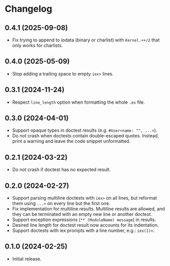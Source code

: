 # Changelog

## 0.4.1 (2025-09-08)

- Fix trying to append to iodata (binary or charlist) with `Kernel.++/2` that only works for charlists.

## 0.4.0 (2025-05-09)

- Stop adding a trailing space to empty `iex>` lines.

## 0.3.1 (2024-11-24)

- Respect `line_length` option when formatting the whole `.ex` file. 

## 0.3.0 (2024-04-01)

- Support opaque types in doctest results (e.g. `#User<name: "", ...>`).
- Do not crash when doctests contain double-escaped quotes. Instead, print a warning and leave the code snippet unformatted.

## 0.2.1 (2024-03-22)

- Do not crash if doctest has no expected result.

## 0.2.0 (2024-02-27)

- Support parsing multiline doctests with `iex>` on all lines, but reformat them using `...>` on every line but the first one.
- Fix implementation for multiline results. Multiline results are allowed, and they can be terminated with an empty new line or another doctest.
- Support exception expressions (`** (ModuleName) message`) in results.
- Desired line length for doctest result now accounts for its indentation.
- Support doctests with iex prompts with a line number, e.g.: `iex(1)>`.

## 0.1.0 (2024-02-25)

- Initial release.
